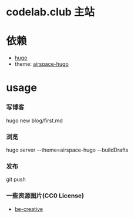 # codelab.club 主站

# 依赖
*  [hugo](http://www.gohugo.org/)
*  theme: [airspace-hugo](https://themes.gohugo.io/theme/airspace-hugo/)

# usage

### 写博客
hugo new blog/first.md

### 浏览
hugo server --theme=airspace-hugo --buildDrafts

### 发布
git push

### 一些资源图片(CC0 License)
*  [be-creative](https://www.pexels.com/photo/close-up-of-human-hand-256514/)

<!--
keyword:

*  blocks
*  creative
*  code
*  game
*  fun
*  peer
*  play
*  passion
*  projects
*  share
*  Imagine
*  create

*  [be-creative](https://www.pexels.com/photo/close-up-of-human-hand-256514/)
*  [play](https://www.pexels.com/photo/depth-of-field-photography-of-p-l-a-y-wooden-letter-decors-on-top-of-beige-wooden-surface-591652/)
*  [peer](https://www.pexels.com/photo/four-toddler-forms-circle-photo-754769/)
*  [child fly](https://www.shutterstock.com/zh/image-photo/portrait-young-businessman-toy-paper-wings-309774686?src=XqATyjMPjKlw-y2P2gqvXw-1-56)
*  [fly](https://www.shutterstock.com/zh/image-photo/happy-child-playing-toy-wings-against-288233360?src=XqATyjMPjKlw-y2P2gqvXw-1-98)
*  [loading](https://www.shutterstock.com/zh/image-vector/design-progress-bar-loading-creativity-248974471?src=XqATyjMPjKlw-y2P2gqvXw-1-43)
*  [peer idea](https://www.shutterstock.com/zh/image-photo/multiethnic-group-people-planning-ideas-193983560?src=XqATyjMPjKlw-y2P2gqvXw-1-99)
*  [child fly](https://www.shutterstock.com/zh/image-photo/portrait-young-child-pretend-be-businessman-691797652?src=XqATyjMPjKlw-y2P2gqvXw-1-39)
*  [maker](https://www.shutterstock.com/search?searchterm=maker&search_source=base_search_form&language=zh&page=1&sort=popular&image_type=all&measurement=px&safe=true)
    *  [maker child](https://www.shutterstock.com/zh/image-photo/berlin-germany-december-2017-young-boy-1032734617?src=iwqCk_8b11qCT6theZ6Flw-1-86)
    *  [maker](https://www.shutterstock.com/zh/image-photo/particle-maker-kit-electronics-project-circuits-489321511?src=iwqCk_8b11qCT6theZ6Flw-1-98)
    *  [maker hand](https://www.shutterstock.com/zh/image-photo/hands-basket-maker-weave-wicker-1100057633?src=iwqCk_8b11qCT6theZ6Flw-1-60)
    *  [maker](https://www.shutterstock.com/zh/image-photo/handsome-joiner-work-carpentry-he-successful-578729953?src=iwqCk_8b11qCT6theZ6Flw-1-28)
    *  [child robot](https://www.shutterstock.com/zh/image-photo/children-creating-robots-school-stem-education-727168123?src=iwqCk_8b11qCT6theZ6Flw-1-7)
        *  https://www.shutterstock.com/zh/image-photo/children-creating-robots-school-stem-education-727168042?src=iwqCk_8b11qCT6theZ6Flw-1-4
        *  https://www.shutterstock.com/zh/image-photo/educational-weaving-knitting-activity-wool-kids-607875302?src=iwqCk_8b11qCT6theZ6Flw-1-0
    *  [maker tool](https://www.shutterstock.com/zh/image-photo/diy-electronic-maker-tools-components-on-489321508?src=iwqCk_8b11qCT6theZ6Flw-1-6)
*  [geek](https://www.shutterstock.com/zh/image-photo/happy-kid-playing-toy-robot-home-324288134?src=Yu0jBb2I8r1EmyokOfQIaw-1-97)
*  code
    *  https://www.shutterstock.com/zh/image-vector/binary-circuit-board-future-technology-green-1027513441?src=JdpM3lIkv3YWNBdsI5rFoQ-1-14
    *  https://www.shutterstock.com/zh/image-vector/computer-code-on-screen-blue-background-717444511?src=JdpM3lIkv3YWNBdsI5rFoQ-1-68
    *  https://www.shutterstock.com/zh/image-vector/modern-vector-illustration-concept-word-coding-603906611?src=JdpM3lIkv3YWNBdsI5rFoQ-1-91
    *  [coding future](https://www.shutterstock.com/zh/image-illustration/3d-illustration-color-bytes-binary-code-1081142213?src=JdpM3lIkv3YWNBdsI5rFoQ-1-10)

# open source logo
*  [openlogos](https://github.com/arasatasaygin/openlogos)
*  [Open Source Logo Vectors Free Download - seeklogo](https://seeklogo.com/free-vector-logos/animal?filter=template)
*  [logo](http://www.logodust.com/)

fire
    https://preview.freelogodesign.org/?lang=en&name=codelab.club&logo=1b4f6cf6-ac20-44d0-bba2-1401d4e37c47
    下载：http://preview.freelogodesign.org/?lang=EN&autodownload=true&logo=1b4f6cf6-ac20-44d0-bba2-1401d4e37c47
    ico: https://tbncdn.freelogodesign.org/efcda770-056b-4bc7-b94f-09cf8fa3ef17.png?1532515026459

potato
    https://preview.freelogodesign.org/?lang=EN&name=codelab.club&logo=6996ca75-2ed1-4104-94a3-c24ed6802b28
tomato
    
七巧板
或者某个几何集合图形
-->